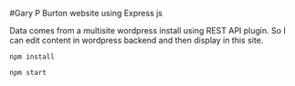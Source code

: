 #Gary P Burton website using Express js

Data comes from a multisite wordpress install using REST API plugin. So I can edit content in wordpress backend and then display in this site.

    npm install

    npm start